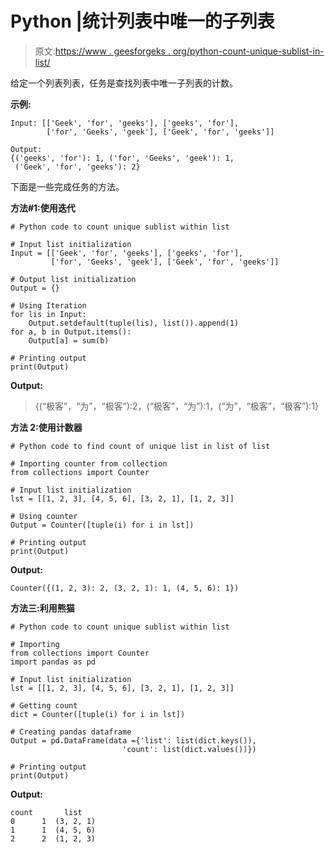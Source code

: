 # Python |统计列表中唯一的子列表

> 原文:[https://www . geesforgeks . org/python-count-unique-sublist-in-list/](https://www.geeksforgeeks.org/python-count-unique-sublists-within-list/)

给定一个列表列表，任务是查找列表中唯一子列表的计数。

**示例:**

```
Input: [['Geek', 'for', 'geeks'], ['geeks', 'for'],
        ['for', 'Geeks', 'geek'], ['Geek', 'for', 'geeks']]

Output:
{('geeks', 'for'): 1, ('for', 'Geeks', 'geek'): 1, 
 ('Geek', 'for', 'geeks'): 2}

```

下面是一些完成任务的方法。

**方法#1:使用迭代**

```
# Python code to count unique sublist within list

# Input list initialization
Input = [['Geek', 'for', 'geeks'], ['geeks', 'for'],
         ['for', 'Geeks', 'geek'], ['Geek', 'for', 'geeks']]

# Output list initialization
Output = {}

# Using Iteration
for lis in Input:
    Output.setdefault(tuple(lis), list()).append(1)
for a, b in Output.items():
    Output[a] = sum(b)

# Printing output
print(Output)
```

**Output:**

> {(“极客”，“为”，“极客”):2，(“极客”，“为”):1，(“为”，“极客”，“极客”):1}

**方法 2:使用计数器**

```
# Python code to find count of unique list in list of list

# Importing counter from collection
from collections import Counter

# Input list initialization
lst = [[1, 2, 3], [4, 5, 6], [3, 2, 1], [1, 2, 3]]

# Using counter
Output = Counter([tuple(i) for i in lst])

# Printing output
print(Output)
```

**Output:**

```
Counter({(1, 2, 3): 2, (3, 2, 1): 1, (4, 5, 6): 1})

```

**方法三:利用熊猫**

```
# Python code to count unique sublist within list

# Importing 
from collections import Counter
import pandas as pd                     

# Input list initialization
lst = [[1, 2, 3], [4, 5, 6], [3, 2, 1], [1, 2, 3]]

# Getting count
dict = Counter([tuple(i) for i in lst])

# Creating pandas dataframe
Output = pd.DataFrame(data ={'list': list(dict.keys()),
                         'count': list(dict.values())})

# Printing output
print(Output)
```

**Output:**

```
count       list
0      1  (3, 2, 1)
1      1  (4, 5, 6)
2      2  (1, 2, 3)

```